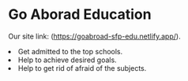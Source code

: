 # Go Aborad Education

Our site link: (https://goabroad-sfp-edu.netlify.app/).

<li>Get admitted to the top schools.</li>
<li>Help to achieve desired goals.</li>
<li>Help to get rid of afraid of the subjects.</li>
